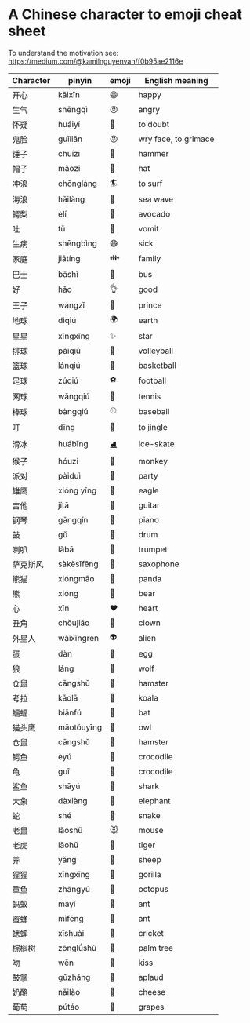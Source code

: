 # A Chinese character to emoji cheat sheet

To understand the motivation see:
https://medium.com/@kamilnguyenvan/f0b95ae2116e


Character | pinyin | emoji | English meaning
---       | ---    | ---   | ---
开心   |  kāixīn     | 😄   | happy
生气   |  shēngqì    | 😠   | angry
怀疑   |  huáiyí     | 🤨   | to doubt
鬼脸   |  guǐliǎn    | 😜   | wry face, to grimace
锤子   |  chuízi     | 🔨   | hammer 
帽子   |  màozi      | 🎩   | hat
冲浪   |  chōnglàng  | 🏄   | to surf
海浪   |  hǎilàng    | 🌊   | sea wave
鳄梨   |  èlí        | 🥑   | avocado
吐     |  tǔ         | 🤮   | vomit
生病   |  shēngbìng  | 😷   | sick
家庭   |  jiātíng    | 👪   | family
巴士   |  bāshì      | 🚌   | bus
好     |  hǎo        | 👌   | good
王子   |  wángzǐ     | 🤴   | prince
地球   |  dìqiú      | 🌍   | earth
星星   |  xīngxīng   | ✨   | star
排球   |  páiqiú     | 🏐   | volleyball
篮球   |  lánqiú     | 🏀   | basketball
足球   |  zúqiú      | ⚽   | football
网球   |  wǎngqiú    | 🎾   | tennis
棒球   |  bàngqiú    | ⚾   | baseball
叮     |  dīng       | 🔔   | to jingle
滑冰   |  huábīng    | ⛸   | ice-skate
猴子   |  hóuzi      | 🐒   | monkey
派对   |  pàiduì     | 🎉   | party
雄鹰   |  xióng yīng | 🦅   | eagle
吉他   |  jítā       | 🎸   | guitar
钢琴   |  gāngqín    | 🎹   | piano
鼓     |  gǔ         |🥁    | drum
喇叭   |  lǎbā       | 🎺   | trumpet
萨克斯风|  sàkèsīfēng |🎷    | saxophone
熊猫   |   xióngmāo  |🐼    | panda
熊     |   xióng     |🐻    | bear
心     |   xīn       |❤️    | heart
丑角   |   chǒujiǎo  |🤡    | clown
外星人 |   wàixīngrén|👽    | alien
蛋     |   dàn       |🥚    | egg
狼     |   láng      |🐺    | wolf
仓鼠   |   cāngshǔ   |🐹    | hamster
考拉   |   kǎolā     |🐨    | koala
蝙蝠   |   biānfú    |🦇    | bat
猫头鹰 |   māotóuyīng|🦉    | owl
仓鼠   |   cāngshǔ   |🐹    | hamster
鳄鱼   |  èyú        | 🐊   | crocodile
龟    |  guī         | 🐢   | crocodile
鲨鱼   |  shāyú      | 🦈   | shark
大象   |  dàxiàng    | 🐘   | elephant
蛇     |  shé        |🐍    | snake
老鼠   |  lǎoshǔ     |🐭    | mouse
老虎   |  lǎohǔ      |🐯    | tiger
养     |  yǎng       |🐑    | sheep
猩猩   |  xīngxīng   |🦍    | gorilla
章鱼   |  zhāngyú    |🐙    | octopus
蚂蚁   |  mǎyǐ       |🐜    | ant
蜜蜂   |  mìfēng     |🐝    | ant
蟋蟀   |  xīshuài    |🦗    | cricket
棕榈树 |  zōnglǘshù   |🌴   | palm tree
吻     |  wěn        |💋    | kiss
鼓掌   |  gǔzhǎng    |👏    | aplaud
奶酪️   |  nǎilào     |🧀    | cheese
葡萄   |  pútáo      |🍇    | grapes


     
   
